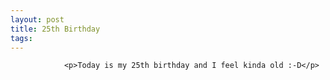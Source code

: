 ```yaml
---
layout: post
title: 25th Birthday
tags:
---
```



                <p>Today is my 25th birthday and I feel kinda old :-D</p>
